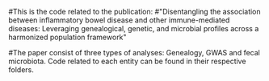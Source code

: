 #This is the code related to the publication: 
#"Disentangling the association between inflammatory bowel disease and other immune-mediated diseases: Leveraging genealogical, genetic, and microbial profiles across a harmonized population framework"

#The paper consist of three types of analyses: Genealogy, GWAS and fecal microbiota. Code related to each entity can be found in their respective folders. 
